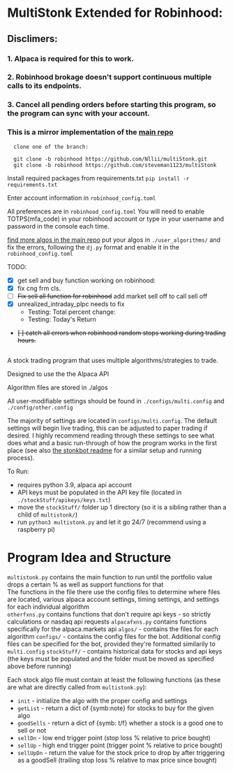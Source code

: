 # MultiStonk Extended for Robinhood:
## Disclimers: 
### 1. Alpaca is required for this to work. 
### 2. Robinhood brokage doesn't support continuous multiple calls to its endpoints.
### 3. Cancel all pending orders before starting this program, so the program can sync with your account. 


###  This is a mirror implementation of the [main repo](https://github.com/steveman1123/multiStonk)
      clone one of the branch: 

      git clone -b robinhood https://github.com/Nllii/multiStonk.git
      git clone -b robinhood https://github.com/steveman1123/multiStonk

Install required packages from requirements.txt ```pip install -r requirements.txt```

Enter account information in ```robinhood_config.toml``` 

All preferences are in ```robinhood_config.toml```
You will need to enable TOTPS(mfa_code) in your robinhood account or type in your username and password in the console each time.

[find more algos in the main repo](https://github.com/steveman1123/multiStonk/tree/main/algos) put your algos in ```./user_algorithms/``` 
and fix the errors, following the ```dj.py``` format and enable it in the ```robinhood_config.toml```

TODO: 
- [x] get sell and buy function working on robinhood:
- [x] fix cng frm cls.
- [ ] ~~Fix sell all function for robinhood~~ add market sell off to call sell off
- [x] unrealized_intraday_plpc needs to fix 
  - Testing: Total percent change:
  - Testing: Today's Return  
- ~~[ ] catch all errors when robinhood random stops working during trading hours.~~

<!-- 
#### Market Analysis
# a database is required... I plan to train that data in the future.
1. [ ] Add a script to scan the market for a sell off in the news, calculate the likelihood of it happening and then suspension trading for a period of days. 
2. [ ] Add a market sector trends to rotate during the year
 -->



##
A stock trading program that uses multiple algorithms/strategies to trade.

Designed to use the the Alpaca API

Algorithm files are stored in ./algos

All user-modifiable settings should be found in ```./configs/multi.config``` and ```./config/other.config```

The majority of settings are located in ```configs/multi.config```. The default settings will begin live trading, this can be adjusted to paper trading if desired. I highly recommend reading through these settings to see what does what and a basic run-through of how the program works in the first place (see also [the stonkbot readme](https://github.com/steveman1123/stonkBot/blob/master/README.md) for a similar setup and running process).  

To Run:

 - requires python 3.9, alpaca api account
 - API keys must be populated in the API key file (located in ```./stockStuff/apikeys/keys.txt```)
 - move the ```stockStuff/``` folder up 1 directory (so it is a sibling rather than a child of ```multistonk/```)
 - run ```python3 multistonk.py``` and let it go 24/7 (recommend using a raspberry pi)  
 


# Program Idea and Structure

```multistonk.py``` contains the main function to run until the portfolio value drops a certain % as well as support functions for that  
The functions in the file there use the config files to determine where files are located, various alpaca account settings, timing settings, and settings for each individual algorithm  
```otherfxns.py``` contains functions that don't require api keys - so strictly calculations or nasdaq api requests
```alpacafxns.py``` contains functions specifically for the alpaca.markets api
```algos/``` - contains the files for each algorithm
```configs/``` - contains the config files for the bot. Additional config files can be specified for the bot, provided they're formatted similarily to ```multi.config```
```stockStuff/``` - contains historical data for stocks and api keys (the keys must be populated and the folder must be moved as specified above before running)
  
  
Each stock algo file must contain at least the following functions (as these are what are directly called from ```multistonk.py```):  
 - ```init``` - initialize the algo with the proper config and settings
 - ```getList``` - return a dict of {symb:note} for stocks to buy for the given algo
 - ```goodSells``` - return a dict of {symb: t/f} whether a stock is a good one to sell or not
 - ```sellDn``` - low end trigger point (stop loss % relative to price bought)
 - ```sellUp``` - high end trigger point (trigger point % relative to price bought)
 - ```sellUpDn``` - return the value for the stock price to drop by after triggering as a goodSell (trailing stop loss % relative to max price since bought)



<!-- 
TODO: HIGH! LEVEL:
So when the getList function is called before market opens (during updateLists()), 
it could perform a check looking for the selloff,
and adjust the take-profits and stop-losses accordingly? -->


<!-- git update-index --no-assume-unchanged robinhood_config.toml -->
<!-- git commands -->
<!-- Trusting git will not push my auth to the public lol -->
<!-- git update-index --assume-unchanged robinhood_config.toml -->
<!-- git ls-files -v|grep '^h' -->
<!-- http://git-scm.com/docs/git-update-index -->







